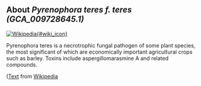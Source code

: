 
About *Pyrenophora teres f. teres (GCA\_009728645.1)* 
--------------------------------------------------------------

[![Wikipedia](/img/wikipedia_logo_v2_en.png){#wiki_icon}](http://en.wikipedia.org/wiki/Pyrenophora_teres)

Pyrenophora teres is a necrotrophic fungal pathogen of some plant species, the
most significant of which are economically important agricultural crops such as
barley. Toxins include aspergillomarasmine A and related compounds.

([Text](http://en.wikipedia.org/wiki/Pyrenophora_teres) from [Wikipedia](http://en.wikipedia.org/) 

